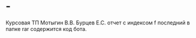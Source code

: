 # -
Курсовая ТП
Мотыгин В.В.
Бурцев Е.С.
отчет с индексом f последний
в папке rar содержится код бота.
